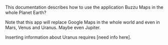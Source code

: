 This documentation describes how to use the application Buzzu Maps in the whole Planet Earth?

Note that this app will replace Google Maps in the whole world and even in Mars, Venus and Uranus. Maybe even Jupiter.

Inserting information about Uranus requires [need info here].
